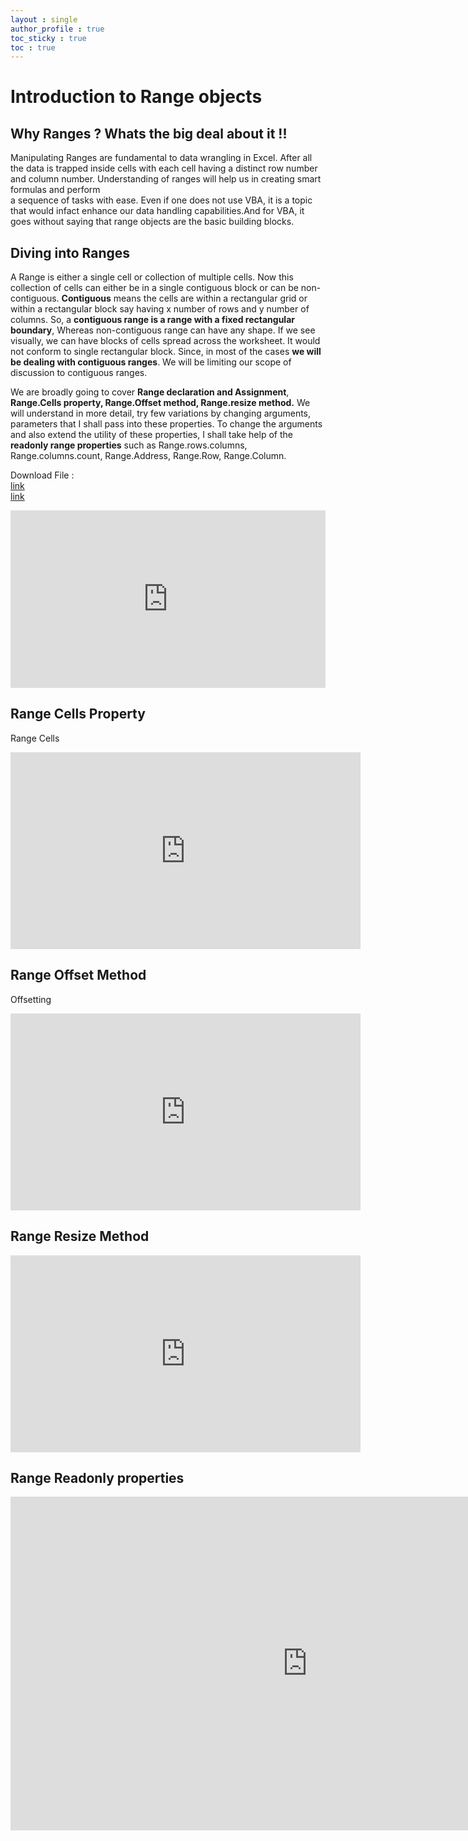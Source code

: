 ```yaml
---
layout : single
author_profile : true
toc_sticky : true
toc : true
---
```


# Introduction to Range objects   

## Why Ranges ? Whats the big deal about it !!
Manipulating Ranges are fundamental to data wrangling in Excel. After all the data is trapped inside cells with each cell having a distinct row number and column number. Understanding of ranges will help us in creating smart formulas and perform   
a sequence of tasks with ease. Even if one does not use VBA, it is a topic that would infact enhance our data handling capabilities.And for VBA, it goes without saying that range objects are the basic building blocks.  

## Diving into Ranges  

A Range is either a single cell or collection of multiple cells. Now this collection of cells can either be in a single contiguous block or can be non-contiguous. **Contiguous** means the cells are within a rectangular grid or within a rectangular block say having x number of rows and y number of columns. So, a **contiguous range is a range with a fixed rectangular boundary**, Whereas non-contiguous range can have any shape. If we see visually, we can have blocks of cells spread across the worksheet. It would not conform to single rectangular block. Since, in most of the cases **we will be dealing with contiguous ranges**. We will be limiting our scope of discussion to contiguous ranges.  

We are broadly going to cover **Range declaration and Assignment**, **Range.Cells property, Range.Offset method, Range.resize method.** We will understand in more detail, try few variations by changing arguments, parameters that I shall pass into these properties. To change the arguments and also extend the utility of these properties, I shall take help of the **readonly range properties** such as Range.rows.columns, Range.columns.count, Range.Address, Range.Row, Range.Column.  


Download File :  
[link](Range_VBA_Basics.pdf)  
[link](Range_VBA_Basics.bas)  



<iframe width="504" height="284" src="https://www.youtube.com/embed/9xZAFKvwh0o" title="YouTube video player" frameborder="0" allow="accelerometer; autoplay; clipboard-write; encrypted-media; gyroscope; picture-in-picture" allowfullscreen></iframe>  



## Range Cells Property  

Range Cells   


<iframe width="560" height="315" src="https://www.youtube.com/embed/cFdIPkdWVhk" title="YouTube video player" frameborder="0" allow="accelerometer; autoplay; clipboard-write; encrypted-media; gyroscope; picture-in-picture" allowfullscreen></iframe>  


## Range Offset Method  

Offsetting   

<iframe width="560" height="315" src="https://www.youtube.com/embed/kANKKoN0zj4" title="YouTube video player" frameborder="0" allow="accelerometer; autoplay; clipboard-write; encrypted-media; gyroscope; picture-in-picture" allowfullscreen></iframe>   



## Range Resize Method  

<iframe width="560" height="315" src="https://www.youtube.com/embed/QrpS4C-Gmds" title="YouTube video player" frameborder="0" allow="accelerometer; autoplay; clipboard-write; encrypted-media; gyroscope; picture-in-picture" allowfullscreen></iframe>

## Range Readonly properties  

<iframe width="950" height="534" src="https://www.youtube.com/embed/bXx5rEnX0HU?list=PLeE_zyX_pEtnqxy3pZp6kiUwC8OKpGgS0" title="YouTube video player" frameborder="0" allow="accelerometer; autoplay; clipboard-write; encrypted-media; gyroscope; picture-in-picture" allowfullscreen></iframe>
